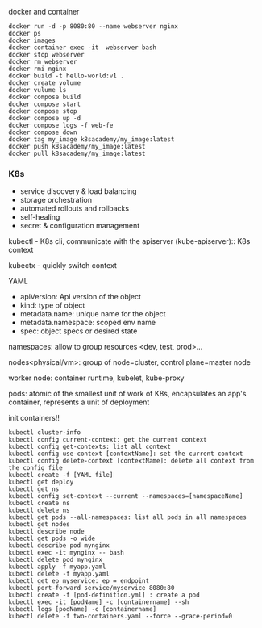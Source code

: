 docker and container

```
docker run -d -p 8080:80 --name webserver nginx
docker ps
docker images
docker container exec -it  webserver bash
docker stop webserver
docker rm webserver
docker rmi nginx
docker build -t hello-world:v1 .
docker create volume
docker vulume ls
docker compose build
docker compose start
docker compose stop
docker compose up -d
docker compose logs -f web-fe
docker compose down
docker tag my_image k8sacademy/my_image:latest
docker push k8sacademy/my_image:latest
docker pull k8sacademy/my_image:latest
```

### K8s

- service discovery & load balancing
- storage orchestration
- automated rollouts and rollbacks
- self-healing
- secret & configuration management

kubectl - K8s cli, communicate with the apiserver (kube-apiserver):: K8s context

kubectx - quickly switch context

YAML

- apiVersion: Api version of the object
- kind: type of object
- metadata.name:  unique name for the object
- metadata.namespace: scoped env name
- spec: object specs or desired state

namespaces: allow to group resources <dev, test, prod>...

nodes<physical/vm>: group of node=cluster, control plane=master node

worker node: container runtime, kubelet, kube-proxy

pods: atomic of the smallest unit of work of K8s, encapsulates an app's container, represents a unit of deployment

init containers!!

```
kubectl cluster-info
kubectl config current-context: get the current context
kubectl config get-contexts: list all context
kubectl config use-context [contextName]: set the current context
kubectl config delete-context [contextName]: delete all context from the config file
kubectl create -f [YAML file]
kubectl get deploy
kubectl get ns
kubectl config set-context --current --namespaces=[namespaceName]
kubectl create ns
kubectl delete ns
kubectl get pods --all-namespaces: list all pods in all namespaces
kubectl get nodes
kubectl describe node
kubectl get pods -o wide
kubectl describe pod mynginx
kubectl exec -it mynginx -- bash
kubectl delete pod mynginx
kubectl apply -f myapp.yaml
kubectl delete -f myapp.yaml
kubectl get ep myservice: ep = endpoint
kubectl port-forward service/myservice 8080:80
kubectl create -f [pod-definition.yml] : create a pod
kubectl exec -it [podName] -c [containername] --sh
kubectl logs [podName] -c [containername]
kubectl delete -f two-containers.yaml --force --grace-period=0
```